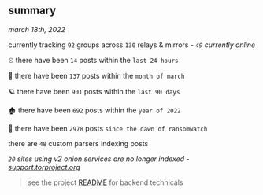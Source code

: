 
## summary
_march 18th, 2022_

currently tracking `92` groups across `130` relays & mirrors - _`49` currently online_

⏲ there have been `14` posts within the `last 24 hours`

🦈 there have been `137` posts within the `month of march`

🪐 there have been `901` posts within the `last 90 days`

🏚 there have been `692` posts within the `year of 2022`

🦕 there have been `2978` posts `since the dawn of ransomwatch`

there are `48` custom parsers indexing posts

_`20` sites using v2 onion services are no longer indexed - [support.torproject.org](https://support.torproject.org/onionservices/v2-deprecation/)_

> see the project [README](https://github.com/thetanz/ransomwatch#ransomwatch--) for backend technicals
